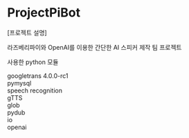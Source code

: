 # ProjectPiBot

[프로젝트 설명]

라즈베리파이와 OpenAI를 이용한 간단한 AI 스피커 제작 팀 프로젝트


사용한 python 모듈

googletrans 4.0.0-rc1  
pymysql  
speech recognition  
gTTS  
glob  
pydub  
io  
openai  


